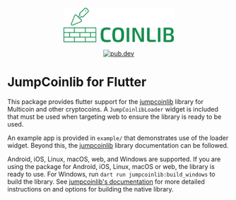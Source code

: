 <p align="center">
  <img
    src="https://raw.githubusercontent.com/KamaniasFaucet/jumpcoinlib/master/logo.svg"
    alt="JumpCoinlib"
    width="250px"
  >
</p>
<p align="center">
  <a href="https://pub.dev/packages/jumpcoinlib_flutter">
    <img alt="pub.dev" src="https://img.shields.io/pub/v/jumpcoinlib_flutter?logo=dart&label=pub.dev">
  </a>
</p>

# JumpCoinlib for Flutter

This package provides flutter support for the
[jumpcoinlib](https://pub.dev/packages/jumpcoinlib) library for Multicoin and
other cryptocoins. A `JumpCoinlibLoader` widget is included that must be used when
targeting web to ensure the library is ready to be used.

An example app is provided in `example/` that demonstrates use of the loader
widget. Beyond this, the [jumpcoinlib](https://pub.dev/packages/jumpcoinlib) library
documentation can be followed.

Android, iOS, Linux, macOS, web, and Windows are supported. If you are using the
package for Android, iOS, Linux, macOS or web, the library is ready to use. For
Windows, run `dart run jumpcoinlib:build_windows` to build the library. See
[jumpcoinlib's documentation](https://pub.dev/packages/jumpcoinlib) for more detailed
instructions on and options for building the native library.
